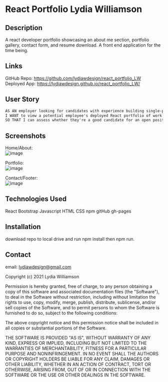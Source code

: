 # React Portfolio Lydia Williamson

## Description

A react developer portfolio showcasing an about me section, portfolio gallery, contact form, and resume download. A front end application for the time being. 


## Links
GitHub Repo: https://github.com/lydiawdesign/react_portfolio_LW <br>
Deployed App: https://lydiawdesign.github.io/react_portfolio_LW/

## User Story

```md
AS AN employer looking for candidates with experience building single-page applications
I WANT to view a potential employee's deployed React portfolio of work samples
SO THAT I can assess whether they're a good candidate for an open position
```

## Screenshots
Home/About: <br>
![image](https://user-images.githubusercontent.com/87274229/146629938-a7846fa8-bfec-40a0-8bf2-d052fe8a9d2f.png)

Portfolio: <br>
![image](https://user-images.githubusercontent.com/87274229/146629950-84d35f64-80a9-4663-8a3d-036f873c2821.png)

Contact/Footer: <br>
![image](https://user-images.githubusercontent.com/87274229/146629966-a1110009-52f2-4b59-b068-ab1895ebbc4b.png)


## Technologies Used

React
Bootstrap
Javascript
HTML
CSS
npm
gitHub gh-pages

## Installation
download repo to local drive and run npm install then npm run. 

## Contact

email: lydiawdesign@gmail.com

Copyright (c) 2021 Lydia Williamson

Permission is hereby granted, free of charge, to any person obtaining a copy of this software and associated documentation files (the "Software"), to deal in the Software without restriction, including without limitation the rights to use, copy, modify, merge, publish, distribute, sublicense, and/or sell copies of the Software, and to permit persons to whom the Software is furnished to do so, subject to the following conditions:

The above copyright notice and this permission notice shall be included in all copies or substantial portions of the Software.

THE SOFTWARE IS PROVIDED "AS IS", WITHOUT WARRANTY OF ANY KIND, EXPRESS OR IMPLIED, INCLUDING BUT NOT LIMITED TO THE WARRANTIES OF MERCHANTABILITY, FITNESS FOR A PARTICULAR PURPOSE AND NONINFRINGEMENT. IN NO EVENT SHALL THE AUTHORS OR COPYRIGHT HOLDERS BE LIABLE FOR ANY CLAIM, DAMAGES OR OTHER LIABILITY, WHETHER IN AN ACTION OF CONTRACT, TORT OR OTHERWISE, ARISING FROM, OUT OF OR IN CONNECTION WITH THE SOFTWARE OR THE USE OR OTHER DEALINGS IN THE SOFTWARE.


